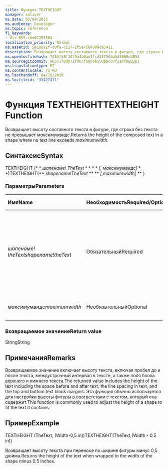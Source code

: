 ```yaml
---
title: Функция TEXTHEIGHT
manager: soliver
ms.date: 03/09/2015
ms.audience: Developer
ms.topic: reference
f1_keywords:
- Vis_DSS.chm82251504
localization_priority: Normal
ms.assetid: 5a10892f-c8fa-c127-2f5a-564009ce5411
description: Возвращает высоту составного текста в фигуре, где строка без текста не превышает максимумвидс.
ms.openlocfilehash: 7455f58f14f9a4a0ae1fcd5375dba5d5860d3852
ms.sourcegitcommit: 8657170d071f9bcf680aba50b9c07f2a4fb82283
ms.translationtype: MT
ms.contentlocale: ru-RU
ms.lasthandoff: 04/28/2019
ms.locfileid: "33427411"
---
```

# <a name="textheight-function"></a><span data-ttu-id="60d32-103">Функция TEXTHEIGHT</span><span class="sxs-lookup"><span data-stu-id="60d32-103">TEXTHEIGHT Function</span></span>

<span data-ttu-id="60d32-104">Возвращает высоту составного текста в фигуре, где строка без текста не превышает _максимумвидс_.</span><span class="sxs-lookup"><span data-stu-id="60d32-104">Returns the height of the composed text in a shape where no text line exceeds  _maximumwidth_.</span></span> 
  
## <a name="syntax"></a><span data-ttu-id="60d32-105">Синтаксис</span><span class="sxs-lookup"><span data-stu-id="60d32-105">Syntax</span></span>

<span data-ttu-id="60d32-106">TEXTHEIGHT (\* \* *шапенаме! TheText* \* \* \* \* *[, максимумвидс]* \* \*)</span><span class="sxs-lookup"><span data-stu-id="60d32-106">TEXTHEIGHT(\*\* *shapename!TheText* \*\* \*\* *[,maximumwidth]* \*\* )</span></span> 
  
### <a name="parameters"></a><span data-ttu-id="60d32-107">Параметры</span><span class="sxs-lookup"><span data-stu-id="60d32-107">Parameters</span></span>

|<span data-ttu-id="60d32-108">**Имя**</span><span class="sxs-lookup"><span data-stu-id="60d32-108">**Name**</span></span>|<span data-ttu-id="60d32-109">**Необходимость**</span><span class="sxs-lookup"><span data-stu-id="60d32-109">**Required/Optional**</span></span>|<span data-ttu-id="60d32-110">**Тип данных**</span><span class="sxs-lookup"><span data-stu-id="60d32-110">**Data Type**</span></span>|<span data-ttu-id="60d32-111">**Описание**</span><span class="sxs-lookup"><span data-stu-id="60d32-111">**Description**</span></span>|
|:-----|:-----|:-----|:-----|
| <span data-ttu-id="60d32-112">_шапенаме! theText_</span><span class="sxs-lookup"><span data-stu-id="60d32-112">_shapename!theText_</span></span> <br/> |<span data-ttu-id="60d32-113">Обязательный</span><span class="sxs-lookup"><span data-stu-id="60d32-113">Required</span></span>  <br/> |<span data-ttu-id="60d32-114">**String**</span><span class="sxs-lookup"><span data-stu-id="60d32-114">**String**</span></span> <br/> |<span data-ttu-id="60d32-115">Ссылка на ячейку с именем TheText в целевой фигуре.</span><span class="sxs-lookup"><span data-stu-id="60d32-115">A reference to the cell named TheText in the target shape.</span></span>  <span data-ttu-id="60d32-116">_шапенаме!_</span><span class="sxs-lookup"><span data-stu-id="60d32-116">_shapename!_</span></span> <span data-ttu-id="60d32-117">— имя фигуры, из которой требуется получить текст.</span><span class="sxs-lookup"><span data-stu-id="60d32-117">is the name of the shape from which you want to retrieve the text.</span></span>  <br/> |
| <span data-ttu-id="60d32-118">_максимумвидс_</span><span class="sxs-lookup"><span data-stu-id="60d32-118">_maximumwidth_</span></span> <br/> |<span data-ttu-id="60d32-119">Необязательный</span><span class="sxs-lookup"><span data-stu-id="60d32-119">Optional</span></span>  <br/> |<span data-ttu-id="60d32-120">**Числовой**</span><span class="sxs-lookup"><span data-stu-id="60d32-120">**Numeric**</span></span> <br/> |<span data-ttu-id="60d32-121">Максимальная ширина блока текста.</span><span class="sxs-lookup"><span data-stu-id="60d32-121">The maximum width of the text block.</span></span>  <br/> |
   
### <a name="return-value"></a><span data-ttu-id="60d32-122">Возвращаемое значение</span><span class="sxs-lookup"><span data-stu-id="60d32-122">Return value</span></span>

<span data-ttu-id="60d32-123">String</span><span class="sxs-lookup"><span data-stu-id="60d32-123">String</span></span>
  
## <a name="remarks"></a><span data-ttu-id="60d32-124">Примечания</span><span class="sxs-lookup"><span data-stu-id="60d32-124">Remarks</span></span>

<span data-ttu-id="60d32-125">Возвращаемое значение включает высоту текста, включая пробел до и после текста, междустрочный интервал в тексте, а также поля блока верхнего и нижнего текста.</span><span class="sxs-lookup"><span data-stu-id="60d32-125">The returned value includes the height of the text including the space before and after text, the line spacing in text, and the top and bottom text block margins.</span></span> <span data-ttu-id="60d32-126">Эта функция обычно используется для настройки высоты фигуры в соответствии с текстом, который она содержит.</span><span class="sxs-lookup"><span data-stu-id="60d32-126">This function is commonly used to adjust the height of a shape to fit the text it contains.</span></span>
  
## <a name="example"></a><span data-ttu-id="60d32-127">Пример</span><span class="sxs-lookup"><span data-stu-id="60d32-127">Example</span></span>

<span data-ttu-id="60d32-128">TEXTHEIGHT (TheText, (Width-0,5 in))</span><span class="sxs-lookup"><span data-stu-id="60d32-128">TEXTHEIGHT(TheText,(Width - 0.5 in))</span></span> 
  
<span data-ttu-id="60d32-129">Возвращает высоту текста при переносе по ширине фигуры минус 0,5 дюйма.</span><span class="sxs-lookup"><span data-stu-id="60d32-129">Returns the height of the text when wrapped to the width of the shape minus 0.5 inches.</span></span> 
  

